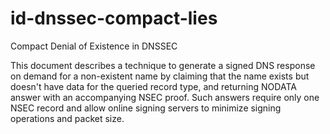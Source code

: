 # id-dnssec-compact-lies
Compact Denial of Existence in DNSSEC

This document describes a technique to generate a signed DNS response
on demand for a non-existent name by claiming that the name exists
but doesn't have data for the queried record type, and returning
NODATA answer with an accompanying NSEC proof.  Such answers require
only one NSEC record and allow online signing servers to minimize
signing operations and packet size.
